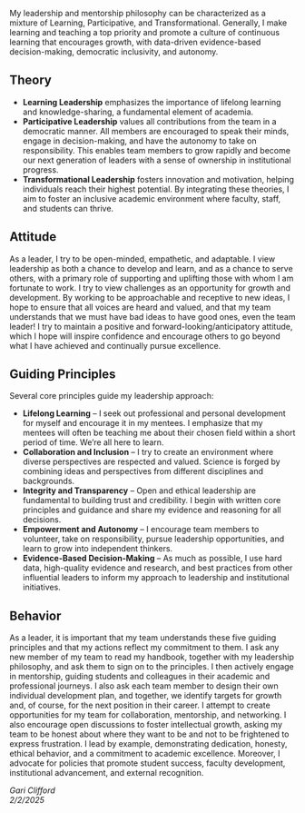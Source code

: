 
My leadership and mentorship philosophy can be characterized as a mixture of Learning, Participative, and Transformational. Generally, I make learning and teaching a top priority and promote a culture of continuous learning that encourages growth, with data-driven evidence-based decision-making, democratic inclusivity, and autonomy.

## Theory

- **Learning Leadership** emphasizes the importance of lifelong learning and knowledge-sharing, a fundamental element of academia.
- **Participative Leadership** values all contributions from the team in a democratic manner. All members are encouraged to speak their minds, engage in decision-making, and have the autonomy to take on responsibility. This enables team members to grow rapidly and become our next generation of leaders with a sense of ownership in institutional progress.
- **Transformational Leadership** fosters innovation and motivation, helping individuals reach their highest potential. By integrating these theories, I aim to foster an inclusive academic environment where faculty, staff, and students can thrive.

## Attitude

As a leader, I try to be open-minded, empathetic, and adaptable. I view leadership as both a chance to develop and learn, and as a chance to serve others, with a primary role of supporting and uplifting those with whom I am fortunate to work. I try to view challenges as an opportunity for growth and development. By working to be approachable and receptive to new ideas, I hope to ensure that all voices are heard and valued, and that my team understands that we must have bad ideas to have good ones, even the team leader! I try to maintain a positive and forward-looking/anticipatory attitude, which I hope will inspire confidence and encourage others to go beyond what I have achieved and continually pursue excellence.

## Guiding Principles

Several core principles guide my leadership approach:

- **Lifelong Learning** – I seek out professional and personal development for myself and encourage it in my mentees. I emphasize that my mentees will often be teaching me about their chosen field within a short period of time. We’re all here to learn.
- **Collaboration and Inclusion** – I try to create an environment where diverse perspectives are respected and valued. Science is forged by combining ideas and perspectives from different disciplines and backgrounds.
- **Integrity and Transparency** – Open and ethical leadership are fundamental to building trust and credibility. I begin with written core principles and guidance and share my evidence and reasoning for all decisions.
- **Empowerment and Autonomy** – I encourage team members to volunteer, take on responsibility, pursue leadership opportunities, and learn to grow into independent thinkers.
- **Evidence-Based Decision-Making** – As much as possible, I use hard data, high-quality evidence and research, and best practices from other influential leaders to inform my approach to leadership and institutional initiatives.

## Behavior

As a leader, it is important that my team understands these five guiding principles and that my actions reflect my commitment to them. I ask any new member of my team to read my handbook, together with my leadership philosophy, and ask them to sign on to the principles. I then actively engage in mentorship, guiding students and colleagues in their academic and professional journeys. I also ask each team member to design their own individual development plan, and together, we identify targets for growth and, of course, for the next position in their career. I attempt to create opportunities for my team for collaboration, mentorship, and networking. I also encourage open discussions to foster intellectual growth, asking my team to be honest about where they want to be and not to be frightened to express frustration. I lead by example, demonstrating dedication, honesty, ethical behavior, and a commitment to academic excellence. Moreover, I advocate for policies that promote student success, faculty development, institutional advancement, and external recognition.

*Gari Clifford*  
*2/2/2025*
